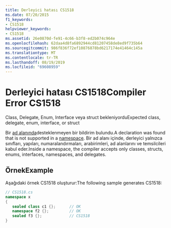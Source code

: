 ```yaml
---
title: Derleyici hatası CS1518
ms.date: 07/20/2015
f1_keywords:
- CS1518
helpviewer_keywords:
- CS1518
ms.assetid: 26e0870d-fe91-4c66-b3f8-ed2b074c964e
ms.openlocfilehash: 62daa4d8fa6892944cd81207458de8ed9f735b64
ms.sourcegitcommit: 986f836f72ef10876878bd6217174e41464c145a
ms.translationtype: MT
ms.contentlocale: tr-TR
ms.lasthandoff: 08/19/2019
ms.locfileid: "69608959"
---
```

# <a name="compiler-error-cs1518"></a><span data-ttu-id="17bba-102">Derleyici hatası CS1518</span><span class="sxs-lookup"><span data-stu-id="17bba-102">Compiler Error CS1518</span></span>
<span data-ttu-id="17bba-103">Class, Delegate, Enum, Interface veya struct bekleniyordu</span><span class="sxs-lookup"><span data-stu-id="17bba-103">Expected class, delegate, enum, interface, or struct</span></span>  
  
 <span data-ttu-id="17bba-104">Bir [ad alanında](../language-reference/keywords/namespace.md)desteklenmeyen bir bildirim bulundu.</span><span class="sxs-lookup"><span data-stu-id="17bba-104">A declaration was found that is not supported in a [namespace](../language-reference/keywords/namespace.md).</span></span> <span data-ttu-id="17bba-105">Bir ad alanı içinde, derleyici yalnızca sınıfları, yapıları, numaralandırmaları, arabirimleri, ad alanlarını ve temsilcileri kabul eder.</span><span class="sxs-lookup"><span data-stu-id="17bba-105">Inside a namespace, the compiler accepts only classes, structs, enums, interfaces, namespaces, and delegates.</span></span>  
  
## <a name="example"></a><span data-ttu-id="17bba-106">Örnek</span><span class="sxs-lookup"><span data-stu-id="17bba-106">Example</span></span>  
 <span data-ttu-id="17bba-107">Aşağıdaki örnek CS1518 oluşturur:</span><span class="sxs-lookup"><span data-stu-id="17bba-107">The following sample generates CS1518:</span></span>  
  
```csharp  
// CS1518.cs  
namespace x  
{  
   sealed class c1 {};      // OK  
   namespace f2 {};         // OK  
   sealed f3 {};            // CS1518  
}  
```
